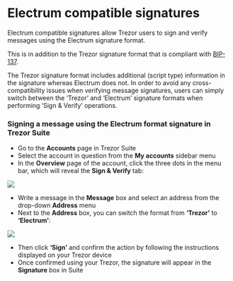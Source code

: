 # Electrum compatible signatures

Electrum compatible signatures allow Trezor users to sign and verify messages using the Electrum signature format.

This is in addition to the Trezor signature format that is compliant with [BIP-137](https://github.com/bitcoin/bips/blob/master/bip-0137.mediawiki).

The Trezor signature format includes additional (script type) information in the signature whereas Electrum does not. In order to avoid any cross-compatibility issues when verifying message signatures, users can simply switch between the ‘Trezor’ and ‘Electrum’ signature formats when performing ‘Sign & Verify’ operations.

### Signing a message using the Electrum format signature in Trezor Suite

* Go to the **Accounts** page in Trezor Suite
* Select the account in question from the **My accounts** sidebar menu
* In the **Overview** page of the account, click the three dots in the menu bar, which will reveal the **Sign & Verify** tab:

![](../../../.gitbook/assets/SignVerify\_highlight.png)

* Write a message in the **Message** box and select an address from the drop-down **Address** menu
* Next to the **Address** box, you can switch the format from **‘Trezor’** to **‘Electrum’**:

![](../../../.gitbook/assets/Format\_Electrum.png)

* Then click **‘Sign’** and confirm the action by following the instructions displayed on your Trezor device
* Once confirmed using your Trezor, the signature will appear in the **Signature** box in Suite
